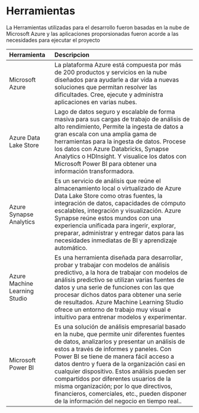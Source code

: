 
# Herramientas

La Herramientas utilizadas para el desarrollo fueron basadas en la nube de Microsoft Azure y las aplicaciones proporsionadas fueron acorde a las necesidades para ejecutar el proyecto

| Herramienta | Descripcion  |
| :----- | :--- | 
| Microsoft Azure  | La plataforma Azure está compuesta por más de 200 productos y servicios en la nube diseñados para ayudarle a dar vida a nuevas soluciones que permitan resolver las dificultades. Cree, ejecute y administra aplicaciones en varias nubes. | 
| Azure Data Lake Store | Lago de datos seguro y escalable de forma masiva para sus cargas de trabajo de análisis de alto rendimiento, Permite la ingesta de datos a gran escala con una amplia gama de herramientas para la ingesta de datos. Procese los datos con Azure Databricks, Synapse Analytics o HDInsight. Y visualice los datos con Microsoft Power BI para obtener una información transformadora. | 
| Azure Synapse Analytics |Es un servicio de análisis que reúne  el almacenamiento local o virtualizado de Azure Data Lake Store como otras fuentes, la integración de datos, capacidades de cómputo escalables, integración y visualización. Azure Synapse reúne estos mundos con una experiencia unificada para ingerir, explorar, preparar, administrar y entregar datos para las necesidades inmediatas de BI y aprendizaje automático. | 
| Azure Machine Learning Studio |Es una herramienta diseñada para desarrollar, probar y trabajar con modelos de análisis predictivo, a la hora de trabajar con modelos de análisis predictivo se utilizan varias fuentes de datos y una serie de funciones con las que procesar dichos datos para obtener una serie de resultados. Azure Machine Learning Studio ofrece un entorno de trabajo muy visual e intuitivo para entrenar  modelos y experimentar.| 
| Microsoft Power BI |Es una solución de análisis empresarial basado en la nube, que permite unir diferentes fuentes de datos, analizarlos y presentar un análisis de estos a través de informes y paneles. Con Power BI se tiene de manera fácil acceso a datos dentro y fuera de la organización casi en cualquier dispositivo. Estos análisis pueden ser compartidos por diferentes usuarios de la misma organización; por lo que directivos, financieros, comerciales, etc., pueden disponer de la información del negocio en tiempo real..| 

